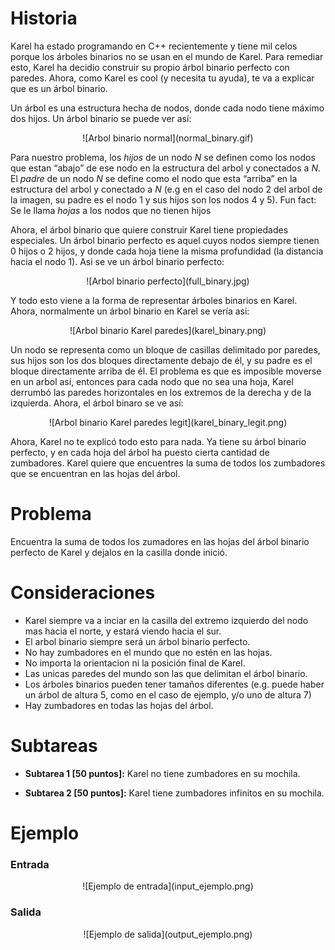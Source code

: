 # Historia

Karel ha estado programando en C++ recientemente y tiene mil celos porque los árboles binarios no se usan en el mundo de Karel. Para remediar esto, Karel ha decidio construir su propio árbol binario perfecto con paredes. Ahora, como Karel es cool (y necesita tu ayuda), te va a explicar que es un árbol binario.

Un árbol es una estructura hecha de nodos, donde cada nodo tiene máximo dos hijos. Un árbol binario se puede ver así:
<center>![Arbol binario normal](normal_binary.gif)</center>

Para nuestro problema, los *hijos* de un nodo $N$ se definen como los nodos que estan “abajo” de ese nodo en la estructura del arbol y conectados a $N$. El *padre* de un nodo $N$ se define como el nodo que esta “arriba” en la estructura del arbol y conectado a $N$ (e.g en el caso del nodo 2 del arbol de la imagen, su padre es el nodo 1 y sus hijos son los nodos 4 y 5). 
Fun fact: Se le llama *hojas* a los nodos que no tienen hijos

Ahora, el árbol binario que quiere construir Karel tiene propiedades especiales. Un árbol binario perfecto es aquel cuyos nodos siempre tienen 0 hijos o 2 hijos, y donde cada hoja tiene la misma profundidad (la distancia hacia el nodo 1).
Asi se ve un árbol binario perfecto:
<center>![Arbol binario perfecto](full_binary.jpg)</center>

Y todo esto viene a la forma de representar árboles binarios en Karel. Ahora, normalmente un árbol binario en Karel se vería asi:
<center>![Arbol binario Karel paredes](karel_binary.png)</center>

Un nodo se representa como un bloque de casillas delimitado por paredes, sus hijos son los dos bloques directamente debajo de él, y su padre es el bloque directamente arriba de él. El problema es que es imposible moverse en un arbol así, entonces para cada nodo que no sea una hoja, Karel derrumbó las paredes horizontales en los extremos de la derecha y de la izquierda. Ahora, el árbol binaro se ve así:
<center>![Arbol binario Karel paredes legit](karel_binary_legit.png)</center>

Ahora, Karel no te explicó todo esto para nada. Ya tiene su árbol binario perfecto, y en cada hoja del árbol ha puesto cierta cantidad de zumbadores. Karel quiere que encuentres la suma de todos los zumbadores que se encuentran en las hojas del árbol.

# Problema

Encuentra la suma de todos los zumadores en las hojas del árbol binario perfecto de Karel y dejalos en la casilla donde inició. 

# Consideraciones

* Karel siempre va a inciar en la casilla del extremo izquierdo del nodo mas hacia el norte, y estará viendo hacia el sur. 
* El arbol binario siempre será un árbol binario perfecto.
* No hay zumbadores en el mundo que no estén en las hojas.
* No importa la orientacion ni la posición final de Karel.
* Las unicas paredes del mundo son las que delimitan el árbol binario.
* Los árboles binarios pueden tener tamaños diferentes (e.g. puede haber un árbol de altura 5, como en el caso de ejemplo, y/o uno de altura 7)
* Hay zumbadores en todas las hojas del árbol.

# Subtareas

* **Subtarea 1 [50 puntos]:** Karel no tiene zumbadores en su mochila.

* **Subtarea 2 [50 puntos]:** Karel tiene zumbadores infinitos en su mochila.

# Ejemplo

### Entrada

<center>![Ejemplo de entrada](input_ejemplo.png)</center>

### Salida

<center>![Ejemplo de salida](output_ejemplo.png)</center>
